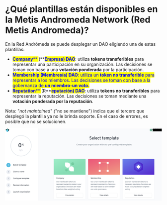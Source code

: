 # ¿Qué plantillas están disponibles en la Metis Andromeda Network (Red Metis Andromeda)?

En la Red Andrómeda se puede desplegar un DAO eligiendo una de estas plantillas:

* <mark style="color:blue;">**Company**</mark><mark style="color:blue;">** **</mark><mark style="color:blue;"><mark style="color:blue;">**(**<mark style="color:blue;"></mark><mark style="color:blue;">**Empresa) DAO**</mark>: utiliza **tokens transferibles** para representar una participación en su organización. Las decisiones se toman con base a una **votación ponderada** por la participación.&#x20;
* <mark style="color:blue;">**Membersh**</mark><mark style="color:blue;"><mark style="color:blue;">**ip (**<mark style="color:blue;"></mark><mark style="color:blue;">**Membresía) DAO**</mark>: utiliza un **token no transferible** para representar a los miembros. Las decisiones se toman con base a la gobernanza de **un miembro-un voto.**&#x20;
* <mark style="color:blue;">**Reputation**</mark><mark style="color:blue;">** **</mark><mark style="color:blue;"><mark style="color:blue;">**(R**<mark style="color:blue;"></mark><mark style="color:blue;">**eputación) DAO**</mark>: utiliza **tokens no transferibles** para representar la reputación. Las decisiones se toman mediante una **votación ponderada por la reputación**.

Nota: "_not maintained" (_"no se mantiene") indica que el tercero que desplegó la plantilla ya no le brinda soporte. En el caso de errores, es posible que no se solucionen.

![](<../../../.gitbook/assets/Schermata 2022-02-03 alle 12.11.03.png>)
